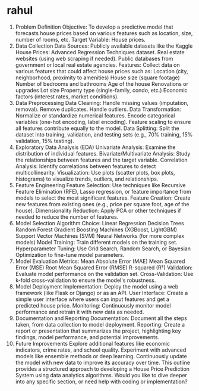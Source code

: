 # rahul
1. Problem Definition
Objective: To develop a predictive model that forecasts house prices based on various features such as location, size, number of rooms, etc.
Target Variable: House prices.
2. Data Collection
Data Sources:
Publicly available datasets like the Kaggle House Prices: Advanced Regression Techniques dataset.
Real estate websites (using web scraping if needed).
Public databases from government or local real estate agencies.
Features: Collect data on various features that could affect house prices such as:
Location (city, neighborhood, proximity to amenities)
House size (square footage)
Number of bedrooms and bathrooms
Age of the house
Renovations or upgrades
Lot size
Property type (single-family, condo, etc.)
Economic factors (interest rates, market conditions).
3. Data Preprocessing
Data Cleaning:
Handle missing values (imputation, removal).
Remove duplicates.
Handle outliers.
Data Transformation:
Normalize or standardize numerical features.
Encode categorical variables (one-hot encoding, label encoding).
Feature scaling to ensure all features contribute equally to the model.
Data Splitting:
Split the dataset into training, validation, and testing sets (e.g., 70% training, 15% validation, 15% testing).
4. Exploratory Data Analysis (EDA)
Univariate Analysis: Examine the distribution of individual features.
Bivariate/Multivariate Analysis: Study the relationships between features and the target variable.
Correlation Analysis: Identify correlations between features to detect multicollinearity.
Visualization: Use plots (scatter plots, box plots, histograms) to visualize trends, outliers, and relationships.
5. Feature Engineering
Feature Selection:
Use techniques like Recursive Feature Elimination (RFE), Lasso regression, or feature importance from models to select the most significant features.
Feature Creation:
Create new features from existing ones (e.g., price per square foot, age of the house).
Dimensionality Reduction:
Apply PCA or other techniques if needed to reduce the number of features.
6. Model Selection
Algorithm Choice:
Linear Regression
Decision Trees
Random Forest
Gradient Boosting Machines (XGBoost, LightGBM)
Support Vector Machines (SVM)
Neural Networks (for more complex models)
Model Training:
Train different models on the training set.
Hyperparameter Tuning:
Use Grid Search, Random Search, or Bayesian Optimization to fine-tune model parameters.
7. Model Evaluation
Metrics:
Mean Absolute Error (MAE)
Mean Squared Error (MSE)
Root Mean Squared Error (RMSE)
R-squared (R²)
Validation:
Evaluate model performance on the validation set.
Cross-Validation:
Use k-fold cross-validation to ensure the model's robustness.
8. Model Deployment
Implementation:
Deploy the model using a web framework (like Flask or Django) or as an API.
User Interface:
Create a simple user interface where users can input features and get a predicted house price.
Monitoring:
Continuously monitor model performance and retrain it with new data as needed.
9. Documentation and Reporting
Documentation:
Document all the steps taken, from data collection to model deployment.
Reporting:
Create a report or presentation that summarizes the project, highlighting key findings, model performance, and potential improvements.
10. Future Improvements
Explore additional features like economic indicators, crime rates, and school quality.
Experiment with advanced models like ensemble methods or deep learning.
Continuously update the model with new data to improve its accuracy over time.
This outline provides a structured approach to developing a House Price Prediction System using data analytics algorithms. Would you like to dive deeper into any specific section, or need help with coding or implementation?
